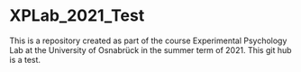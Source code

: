 # XPLab_2021_Test
This is a repository created as part of the course Experimental Psychology Lab at the University of Osnabrück in the summer term of 2021. This git hub is a test.
